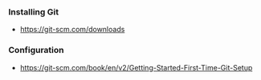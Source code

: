 ### Installing Git
- https://git-scm.com/downloads

### Configuration
- https://git-scm.com/book/en/v2/Getting-Started-First-Time-Git-Setup

